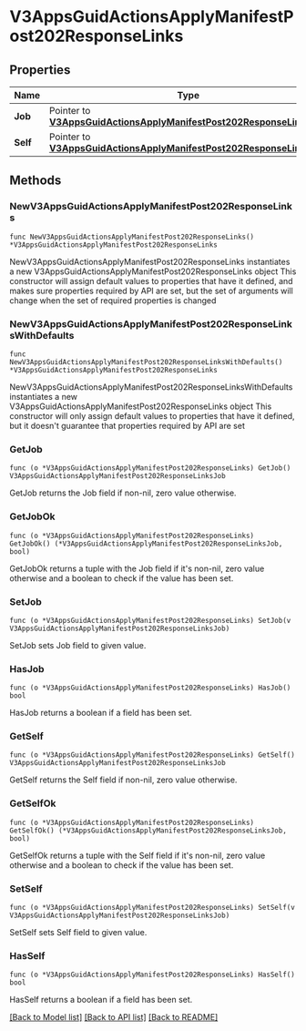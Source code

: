 # V3AppsGuidActionsApplyManifestPost202ResponseLinks

## Properties

Name | Type | Description | Notes
------------ | ------------- | ------------- | -------------
**Job** | Pointer to [**V3AppsGuidActionsApplyManifestPost202ResponseLinksJob**](V3AppsGuidActionsApplyManifestPost202ResponseLinksJob.md) |  | [optional] 
**Self** | Pointer to [**V3AppsGuidActionsApplyManifestPost202ResponseLinksJob**](V3AppsGuidActionsApplyManifestPost202ResponseLinksJob.md) |  | [optional] 

## Methods

### NewV3AppsGuidActionsApplyManifestPost202ResponseLinks

`func NewV3AppsGuidActionsApplyManifestPost202ResponseLinks() *V3AppsGuidActionsApplyManifestPost202ResponseLinks`

NewV3AppsGuidActionsApplyManifestPost202ResponseLinks instantiates a new V3AppsGuidActionsApplyManifestPost202ResponseLinks object
This constructor will assign default values to properties that have it defined,
and makes sure properties required by API are set, but the set of arguments
will change when the set of required properties is changed

### NewV3AppsGuidActionsApplyManifestPost202ResponseLinksWithDefaults

`func NewV3AppsGuidActionsApplyManifestPost202ResponseLinksWithDefaults() *V3AppsGuidActionsApplyManifestPost202ResponseLinks`

NewV3AppsGuidActionsApplyManifestPost202ResponseLinksWithDefaults instantiates a new V3AppsGuidActionsApplyManifestPost202ResponseLinks object
This constructor will only assign default values to properties that have it defined,
but it doesn't guarantee that properties required by API are set

### GetJob

`func (o *V3AppsGuidActionsApplyManifestPost202ResponseLinks) GetJob() V3AppsGuidActionsApplyManifestPost202ResponseLinksJob`

GetJob returns the Job field if non-nil, zero value otherwise.

### GetJobOk

`func (o *V3AppsGuidActionsApplyManifestPost202ResponseLinks) GetJobOk() (*V3AppsGuidActionsApplyManifestPost202ResponseLinksJob, bool)`

GetJobOk returns a tuple with the Job field if it's non-nil, zero value otherwise
and a boolean to check if the value has been set.

### SetJob

`func (o *V3AppsGuidActionsApplyManifestPost202ResponseLinks) SetJob(v V3AppsGuidActionsApplyManifestPost202ResponseLinksJob)`

SetJob sets Job field to given value.

### HasJob

`func (o *V3AppsGuidActionsApplyManifestPost202ResponseLinks) HasJob() bool`

HasJob returns a boolean if a field has been set.

### GetSelf

`func (o *V3AppsGuidActionsApplyManifestPost202ResponseLinks) GetSelf() V3AppsGuidActionsApplyManifestPost202ResponseLinksJob`

GetSelf returns the Self field if non-nil, zero value otherwise.

### GetSelfOk

`func (o *V3AppsGuidActionsApplyManifestPost202ResponseLinks) GetSelfOk() (*V3AppsGuidActionsApplyManifestPost202ResponseLinksJob, bool)`

GetSelfOk returns a tuple with the Self field if it's non-nil, zero value otherwise
and a boolean to check if the value has been set.

### SetSelf

`func (o *V3AppsGuidActionsApplyManifestPost202ResponseLinks) SetSelf(v V3AppsGuidActionsApplyManifestPost202ResponseLinksJob)`

SetSelf sets Self field to given value.

### HasSelf

`func (o *V3AppsGuidActionsApplyManifestPost202ResponseLinks) HasSelf() bool`

HasSelf returns a boolean if a field has been set.


[[Back to Model list]](../README.md#documentation-for-models) [[Back to API list]](../README.md#documentation-for-api-endpoints) [[Back to README]](../README.md)



